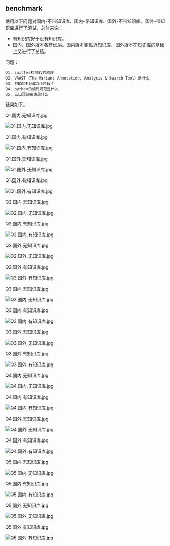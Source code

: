 ## benchmark

使用以下问题对国内-不带知识库、国内-带知识库、国外-不带知识库、国外-带知识库进行了测试，总体来说：
- 有知识库好于没有知识库。
- 国内、国外版本各有优劣。国内版本更贴近知识库，国外版本在知识库的基础上又进行了总结。

问题：

```
Q1. sniffes检测SV的原理
Q2. VAAST（The Variant Annotation, Analysis & Search Tool）是什么
Q3. ENCODE分成几个阶段？
Q4. python的编码规范是什么
Q5. 三山顶部形态是什么
```

结果如下。

Q1.国内.无知识库.jpg

![Q1.国内.无知识库.jpg](Q1.国内.无知识库.jpg)

Q1.国内.有知识库.jpg

![Q1.国内.有知识库.jpg](Q1.国内.有知识库.jpg)

Q1.国外.无知识库.jpg

![Q1.国外.无知识库.jpg](Q1.国外.无知识库.jpg)

Q1.国外.有知识库.jpg

![Q1.国外.有知识库.jpg](Q1.国外.有知识库.jpg)

Q2.国内.无知识库.jpg

![Q2.国内.无知识库.jpg](Q2.国内.无知识库.jpg)

Q2.国内.有知识库.jpg

![Q2.国内.有知识库.jpg](Q2.国内.有知识库.jpg)

Q2.国外.无知识库.jpg

![Q2.国外.无知识库.jpg](Q2.国外.无知识库.jpg)

Q2.国外.有知识库.jpg

![Q2.国外.有知识库.jpg](Q2.国外.有知识库.jpg)

Q3.国内.无知识库.jpg

![Q3.国内.无知识库.jpg](Q3.国内.无知识库.jpg)

Q3.国内.有知识库.jpg

![Q3.国内.有知识库.jpg](Q3.国内.有知识库.jpg)

Q3.国外.无知识库.jpg

![Q3.国外.无知识库.jpg](Q3.国外.无知识库.jpg)

Q3.国外.有知识库.jpg

![Q3.国外.有知识库.jpg](Q3.国外.有知识库.jpg)

Q4.国内.无知识库.jpg

![Q4.国内.无知识库.jpg](Q4.国内.无知识库.jpg)

Q4.国内.有知识库.jpg

![Q4.国内.有知识库.jpg](Q4.国内.有知识库.jpg)

Q4.国外.无知识库.jpg

![Q4.国外.无知识库.jpg](Q4.国外.无知识库.jpg)

Q4.国外.有知识库.jpg

![Q4.国外.有知识库.jpg](Q4.国外.有知识库.jpg)

Q5.国内.无知识库.jpg

![Q5.国内.无知识库.jpg](Q5.国内.无知识库.jpg)

Q5.国内.有知识库.jpg

![Q5.国内.有知识库.jpg](Q5.国内.有知识库.jpg)

Q5.国外.无知识库.jpg

![Q5.国外.无知识库.jpg](Q5.国外.无知识库.jpg)

Q5.国外.有知识库.jpg

![Q5.国外.有知识库.jpg](Q5.国外.有知识库.jpg)
